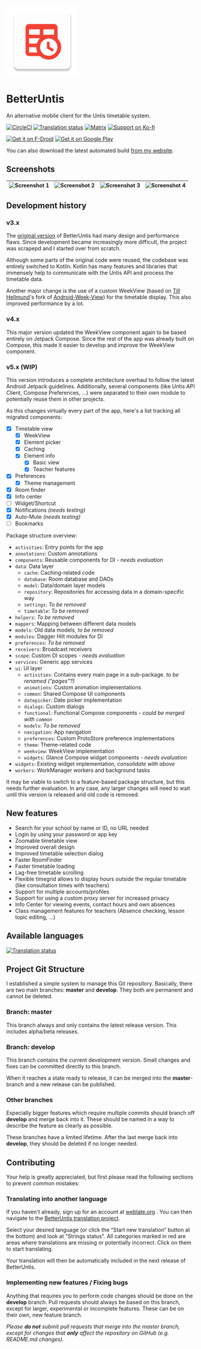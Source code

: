 ![App Icon](https://raw.githubusercontent.com/SapuSeven/BetterUntis/master/app/src/main/res/mipmap-xxxhdpi/ic_launcher.png)
# BetterUntis
An alternative mobile client for the Untis timetable system.

<a href="https://circleci.com/gh/SapuSeven/BetterUntis"><img src="https://img.shields.io/circleci/build/gh/SapuSeven/BetterUntis?style=for-the-badge" alt="CircleCI"></a>
<a href="https://hosted.weblate.org/engage/betteruntis/?utm_source=widget"><img src="https://img.shields.io/badge/dynamic/xml?color=green&label=localized&query=%2F%2F%2A%5Blocal-name%28%29%3D%27text%27%5D%5Blast%28%29%5D%2Ftext%28%29&url=https%3A%2F%2Fhosted.weblate.org%2Fwidgets%2Fbetteruntis%2F-%2Fsvg-badge.svg&style=for-the-badge" alt="Translation status" width=147.5 height=28/></a>
<a href="https://matrix.to/#/#github-betteruntis:sapuseven.com"><img src="https://img.shields.io/badge/chat-on matrix-blueviolet?style=for-the-badge" alt="Matrix"></a>
<a href="https://ko-fi.com/sapuseven"><img src="https://img.shields.io/badge/Support-On Ko--fi-%2313C3FF?style=for-the-badge" alt="Support on Ko-fi"/></a>

<a href="https://f-droid.org/packages/com.sapuseven.untis"><img src="https://fdroid.gitlab.io/artwork/badge/get-it-on.png" alt="Get it on F-Droid" height="80"></a>
<a href="https://play.google.com/store/apps/details?id=com.sapuseven.untis&utm_source=github&utm_campaign=badge"><img alt="Get it on Google Play" src="https://play.google.com/intl/en_us/badges/static/images/badges/en_badge_web_generic.png" height="80"/></a>

You can also download the latest automated build [from my website](https://sapuseven.com/app/BetterUntis).

## Screenshots

| <img src="https://raw.githubusercontent.com/SapuSeven/BetterUntis/master/fastlane/metadata/android/en-US/images/phoneScreenshots/1.png" alt="Screenshot 1" /> | <img src="https://raw.githubusercontent.com/SapuSeven/BetterUntis/master/fastlane/metadata/android/en-US/images/phoneScreenshots/2.png" alt="Screenshot 2" /> | <img src="https://raw.githubusercontent.com/SapuSeven/BetterUntis/master/fastlane/metadata/android/en-US/images/phoneScreenshots/3.png" alt="Screenshot 3" /> | <img src="https://raw.githubusercontent.com/SapuSeven/BetterUntis/master/fastlane/metadata/android/en-US/images/phoneScreenshots/4.png" alt="Screenshot 4" /> |
|---------------------------------------------------------------------------------------------------------------------------------------------------------------|---------------------------------------------------------------------------------------------------------------------------------------------------------------|---------------------------------------------------------------------------------------------------------------------------------------------------------------|---------------------------------------------------------------------------------------------------------------------------------------------------------------|

## Development history

### v3.x
The [original version](https://github.com/SapuSeven/BetterUntis-Legacy) of BetterUntis had many design and performance flaws.
Since development became increasingly more difficult, the project was scrapepd and I started over from scratch.

Although some parts of the original code were reused, the codebase was entirely switched to Kotlin.
Kotlin has many features and libraries that immensely help to communicate with the Untis API and process the timetable data.

Another major change is the use of a custom WeekView (based on [Till Hellmund](https://github.com/thellmund)'s fork of [Android-Week-View](https://github.com/alamkanak/Android-Week-View)) for the timetable display.
This also improved performance by a lot.

### v4.x
This major version updated the WeekView component again to be based entirely on Jetpack Compose.
Since the rest of the app was already built on Compose, this made it easier to develop and improve the WeekView component.

### v5.x (WIP)
This version introduces a complete architecture overhaul to follow the latest Android Jetpack guidelines.
Additionally, several components (like Untis API Client, Compose Preferences, ...) were separated to their own module
to potentially reuse them in other projects.

As this changes virtually every part of the app, here's a list tracking all migrated components:

- [x] Timetable view
  - [x] WeekView
  - [x] Element picker
  - [x] Caching
  - [x] Element info
    - [x] Basic view
    - [x] Teacher features
- [x] Preferences
  - [x] Theme management
- [x] Room finder
- [x] Info center
- [ ] Widget/Shortcut
- [x] Notifications _(needs testing)_
- [x] Auto-Mute _(needs testing)_
- [ ] Bookmarks

Package structure overview:

- `activities`: Entry points for the app
- `annotations`: Custom annotations
- `components`: Reusable components for DI - _needs evaluation_
- `data`: Data layer
  - `cache`: Caching-related code
  - `database`: Room database and DAOs
  - `model`: Data/domain layer models
  - `repository`: Repositories for accessing data in a domain-specific way
  - `settings`: _To be removed_
  - `timetable`: _To be removed_
- `helpers`: _To be removed_
- `mappers`: Mapping between different data models
- `models`: Old data models, _to be removed_
- `modules`: Dagger Hilt modules for DI
- `preferences`: _To be removed_
- `receivers`: Broadcast receivers
- `scope`: Custom DI scopes - _needs evaluation_
- `services`: Generic app services
- `ui`: UI layer
  - `activities`: Contains every main page in a sub-package. _to be renamed ("pages"?)_
  - `animations`: Custom animation implementations
  - `common`: Shared Compose UI components
  - `datepicker`: Date picker implementation
  - `dialogs`: Custom dialogs
  - `functional`: Functional Compose components - _could be merged with `common`_
  - `models`: _To be removed_
  - `navigation`: App navigation
  - `preferences`: Custom ProtoStore preference implementations
  - `theme`: Theme-related code
  - `weekview`: WeekView implementation
  - `widgets`: Glance Compose widget components - _needs evaluation_
- `widgets`: Existing widget implementation, _consolidate with above_
- `workers`: WorkManager workers and background tasks

It may be viable to switch to a feature-based package structure, but this needs further evaluation.
In any case, any larger changes will need to wait until this version is released and old code is removed.

## New features
- Search for your school by name or ID, no URL needed
- Login by using your password or app key
- Zoomable timetable view
- Improved overall design
- Improved timetable selection dialog
- Faster RoomFinder
- Faster timetable loading
- Lag-free timetable scrolling
- Flexible timegrid allows to display hours outside the regular timetable (like consultation times with teachers)
- Support for multiple accounts/profiles
- Support for using a custom proxy server for increased privacy
- Info Center for viewing events, contact hours and own absences
- Class management features for teachers (Absence checking, lesson topic editing, ...)

## Available languages

[![Translation status](https://hosted.weblate.org/widget/betteruntis/translations/multi-auto.svg)](https://hosted.weblate.org/engage/betteruntis/)

## Project Git Structure
I established a simple system to manage this Git repository.
Basically, there are two main branches: **master** and **develop**. They both are permanent and cannot be deleted.

### Branch: master
This branch always and only contains the latest release version. This includes alpha/beta releases.

### Branch: develop
This branch contains the current development version. Small changes and fixes can be committed directly to this branch.

When it reaches a state ready to release, it can be merged into the **master**-branch and a new release can be published.

### Other branches
Especially bigger features which require multiple commits should branch off **develop** and merge back into it. These should be named in a way to describe the feature as clearly as possible.

These branches have a limited lifetime. After the last merge back into **develop**, they should be deleted if no longer needed.

## Contributing

Your help is greatly appreciated, but first please read the following sections to prevent common mistakes:

### Translating into another language

If you haven't already, sign up for an account at [weblate.org](https://hosted.weblate.org/accounts/register/) .
You can then navigate to the [BetterUntis translation project](https://hosted.weblate.org/projects/betteruntis/translations/). 

Select your desired language (or click the “Start new translation“ button at the bottom) and look at "Strings status".
All categories marked in red are areas where translations are missing or potentially incorrect. Click on them to start translating.

Your translation will then be automatically included in the next release of BetterUntis.

### Implementing new features / Fixing bugs

Anything that requires you to perform code changes should be done on the **develop** branch.
Pull requests should always be based on this branch, except for larger, experimental or incomplete features.
These can be on their own, new feature branch.

_Please **do not** submit pull requests that merge into the master branch, except for changes that **only** affect the repository on GitHub (e.g. README.md changes)._
